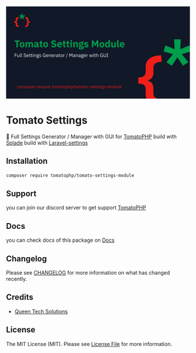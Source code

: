 ![Screenshot](https://github.com/tomatophp/tomato-settings-module/blob/master/art/screenshot.png)

# Tomato Settings

🍅 Full Settings Generator / Manager with GUI for [TomatoPHP](https://docs.tomatophp.com/) build with [Splade](https://splade.dev/) build with [Laravel-settings](https://github.com/spatie/laravel-settings)

## Installation

```bash
composer require tomatophp/tomato-settings-module
```

## Support

you can join our discord server to get support [TomatoPHP](https://discord.gg/VZc8nBJ3ZU)

## Docs

you can check docs of this package on [Docs](https://docs.tomatophp.com/tomato-settings)

## Changelog

Please see [CHANGELOG](CHANGELOG.md) for more information on what has changed recently.

## Credits

- [Queen Tech Solutions](https://github.com/queents)

## License

The MIT License (MIT). Please see [License File](LICENSE.md) for more information.
